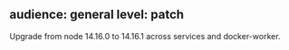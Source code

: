 audience: general
level: patch
---
Upgrade from node 14.16.0 to 14.16.1 across services and docker-worker.
